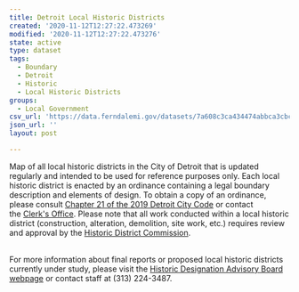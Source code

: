 ```yaml
---
title: Detroit Local Historic Districts
created: '2020-11-12T12:27:22.473269'
modified: '2020-11-12T12:27:22.473276'
state: active
type: dataset
tags:
  - Boundary
  - Detroit
  - Historic
  - Local Historic Districts
groups:
  - Local Government
csv_url: 'https://data.ferndalemi.gov/datasets/7a608c3ca434474abbca3cbcf1f96c59_0.csv'
json_url: ''
layout: post

---
```

Map of all local historic districts in the City of Detroit that is updated regularly and intended to be used for reference purposes only. Each local historic district is enacted by an ordinance containing a legal boundary description and elements of design. To obtain a copy of an ordinance, please consult <a href='https://library.municode.com/mi/detroit/codes/code_of_ordinances?nodeId=PTIVDECO_CH21HI' rel='nofollow ugc' target='_blank'>Chapter 21 of the 2019 Detroit City Code</a> or contact the <a href='https://detroitmi.gov/government/city-clerk' rel='nofollow ugc' target='_blank'>Clerk's Office</a>. Please note that all work conducted within a local historic district (construction, alteration, demolition, site work, etc.) requires review and approval by the <a href='https://detroitmi.gov/hdc' rel='nofollow ugc' target='_blank'>Historic District Commission</a>.<div><br /></div><div>For more information about final reports or proposed local historic districts currently under study, please visit the <a href='https://detroitmi.gov/hdab' rel='nofollow ugc' target='_blank'>Historic Designation Advisory Board webpage</a> or contact staff at (313) 224-3487.</div>
